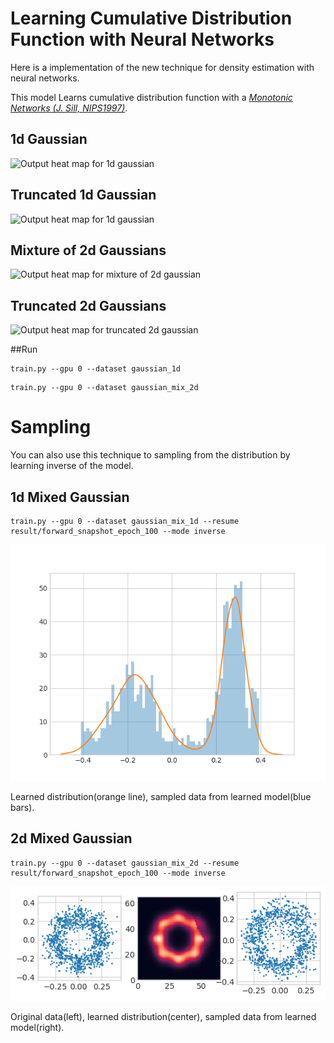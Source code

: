 # Learning Cumulative Distribution Function with Neural Networks 
Here is a implementation of the new technique for density estimation with neural networks.

This model Learns cumulative distribution function with a *[Monotonic Networks (J. Sill, NIPS1997)](https://papers.nips.cc/paper/1358-monotonic-networks)*.

## 1d Gaussian
![Output heat map for 1d gaussian](images/gaussian_1d.png?raw=true)

## Truncated 1d Gaussian
![Output heat map for 1d gaussian](images/half_gaussian_1d.png?raw=true)

## Mixture of 2d Gaussians
![Output heat map for mixture of 2d gaussian](images/mixed_gaussian_2d.png?raw=true)

## Truncated 2d Gaussians
![Output heat map for truncated 2d gaussian](images/half_gaussian_2d.png?raw=true)

##Run
```
train.py --gpu 0 --dataset gaussian_1d
```
```
train.py --gpu 0 --dataset gaussian_mix_2d
```

# Sampling
You can also use this technique to sampling from the distribution by learning inverse of the model.

## 1d Mixed Gaussian
```
train.py --gpu 0 --dataset gaussian_mix_1d --resume result/forward_snapshot_epoch_100 --mode inverse
```

![Sampled data for mixture of 1d gaussian](images/mixed_gaussian_1d_sampled.png)

Learned distribution(orange line), sampled data from learned model(blue bars).

## 2d Mixed Gaussian
```
train.py --gpu 0 --dataset gaussian_mix_2d --resume result/forward_snapshot_epoch_100 --mode inverse
```

![Sampled data for mixture of 1d gaussian](images/mixed_gaussian_2d_sampled.png)

Original data(left), learned distribution(center), sampled data from learned model(right).
